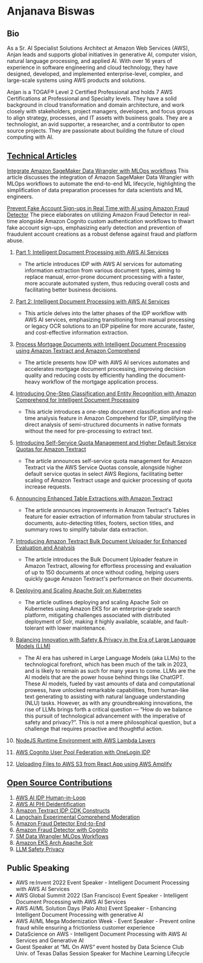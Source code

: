 # Anjanava Biswas
## Bio
As a Sr. AI Specialist Solutions Architect at Amazon Web Services (AWS), Anjan leads and supports global initiatives in generative AI, computer vision, natural language processing, and applied AI. With over 16 years of experience in software engineering and cloud technology, they have designed, developed, and implemented enterprise-level, complex, and large-scale systems using AWS products and solutions.

Anjan is a TOGAF® Level 2 Certified Professional and holds 7 AWS Certifications at Professional and Specialty levels. They have a solid background in cloud transformation and domain architecture, and work closely with stakeholders, project managers, developers, and focus groups to align strategy, processes, and IT assets with business goals. They are a technologist, an avid supporter, a researcher, and a contributor to open source projects. They are passionate about building the future of cloud computing with AI.

## [Technical Articles](#technical-articles)

[Integrate Amazon SageMaker Data Wrangler with MLOps workflows](https://aws.amazon.com/blogs/machine-learning/integrate-amazon-sagemaker-data-wrangler-with-mlops-workflows/)
This article discusses the integration of Amazon SageMaker Data Wrangler with MLOps workflows to automate the end-to-end ML lifecycle, highlighting the simplification of data preparation processes for data scientists and ML engineers.

[Prevent Fake Account Sign-ups in Real Time with AI using Amazon Fraud Detector](https://aws.amazon.com/blogs/machine-learning/prevent-fake-account-sign-ups-in-real-time-with-ai-using-amazon-fraud-detector/)
The piece elaborates on utilizing Amazon Fraud Detector in real-time alongside Amazon Cognito custom authentication workflows to thwart fake account sign-ups, emphasizing early detection and prevention of fraudulent account creations as a robust defense against fraud and platform abuse.

1. [Part 1: Intelligent Document Processing with AWS AI Services](https://aws.amazon.com/blogs/machine-learning/part-1-intelligent-document-processing-with-aws-ai-services/)
   - The article introduces IDP with AWS AI services for automating information extraction from various document types, aiming to replace manual, error-prone document processing with a faster, more accurate automated system, thus reducing overall costs and facilitating better business decisions.

2. [Part 2: Intelligent Document Processing with AWS AI Services](https://aws.amazon.com/blogs/machine-learning/part-2-intelligent-document-processing-with-aws-ai-services/)
   - This article delves into the latter phases of the IDP workflow with AWS AI services, emphasizing transitioning from manual processing or legacy OCR solutions to an IDP pipeline for more accurate, faster, and cost-effective information extraction.

3. [Process Mortgage Documents with Intelligent Document Processing using Amazon Textract and Amazon Comprehend](https://aws.amazon.com/blogs/machine-learning/process-mortgage-documents-with-intelligent-document-processing-using-amazon-textract-and-amazon-comprehend/)
   - The article presents how IDP with AWS AI services automates and accelerates mortgage document processing, improving decision quality and reducing costs by efficiently handling the document-heavy workflow of the mortgage application process.

4. [Introducing One-Step Classification and Entity Recognition with Amazon Comprehend for Intelligent Document Processing](https://aws.amazon.com/blogs/machine-learning/introducing-one-step-classification-and-entity-recognition-with-amazon-comprehend-for-intelligent-document-processing/)
   - This article introduces a one-step document classification and real-time analysis feature in Amazon Comprehend for IDP, simplifying the direct analysis of semi-structured documents in native formats without the need for pre-processing to extract text.

5. [Introducing Self-Service Quota Management and Higher Default Service Quotas for Amazon Textract](https://aws.amazon.com/blogs/machine-learning/introducing-self-service-quota-management-and-higher-default-service-quotas-for-amazon-textract/)
   - The article announces self-service quota management for Amazon Textract via the AWS Service Quotas console, alongside higher default service quotas in select AWS Regions, facilitating better scaling of Amazon Textract usage and quicker processing of quota increase requests.

6. [Announcing Enhanced Table Extractions with Amazon Textract](https://aws.amazon.com/blogs/machine-learning/announcing-enhanced-table-extractions-with-amazon-textract/)
   - The article announces improvements in Amazon Textract's Tables feature for easier extraction of information from tabular structures in documents, auto-detecting titles, footers, section titles, and summary rows to simplify tabular data extraction.

7. [Introducing Amazon Textract Bulk Document Uploader for Enhanced Evaluation and Analysis](https://aws.amazon.com/blogs/machine-learning/introducing-amazon-textract-bulk-document-uploader-for-enhanced-evaluation-and-analysis/)
   - The article introduces the Bulk Document Uploader feature in Amazon Textract, allowing for effortless processing and evaluation of up to 150 documents at once without coding, helping users quickly gauge Amazon Textract's performance on their documents.

8.  [Deploying and Scaling Apache Solr on Kubernetes](https://aws.amazon.com/blogs/opensource/deploying-and-scaling-apache-solr-on-kubernetes/)
    - The article outlines deploying and scaling Apache Solr on Kubernetes using Amazon EKS for an enterprise-grade search platform, mitigating challenges associated with distributed deployment of Solr, making it highly available, scalable, and fault-tolerant with lower maintenance.

9.  [Balancing Innovation with Safety & Privacy in the Era of Large Language Models (LLM)](https://towardsdatascience.com/balancing-innovation-with-safety-privacy-in-the-era-of-large-language-models-llm-a63570e4a24a)
    - The AI era has ushered in Large Language Models (aka LLMs) to the technological forefront, which has been much of the talk in 2023, and is likely to remain as such for many years to come. LLMs are the AI models that are the power house behind things like ChatGPT. These AI models, fueled by vast amounts of data and computational prowess, have unlocked remarkable capabilities, from human-like text generating to assisting with natural language understanding (NLU) tasks. However, as with any groundbreaking innovations, the rise of LLMs brings forth a critical question — “How do we balance this pursuit of technological advancement with the imperative of safety and privacy?”. This is not a mere philosophical question, but a challenge that requires proactive and thoughtful action.

10. [NodeJS Runtime Environment with AWS Lambda Layers](https://medium.com/@anjanava.biswas/nodejs-runtime-environment-with-aws-lambda-layers-f3914613e20e)
    
11. [AWS Cognito User Pool Federation with OneLogin IDP](https://medium.com/@anjanava.biswas/aws-cognito-user-pool-federation-with-onelogin-idp-4b1962127b0b)
    
12. [Uploading Files to AWS S3 from React App using AWS Amplify](https://medium.com/@anjanava.biswas/uploading-files-to-aws-s3-from-react-app-using-aws-amplify-b286dbad2dd7)

## [Open Source Contributions](#open-source-contributions)

1. [AWS AI IDP Human-in-Loop](https://github.com/aws-samples/aws-ai-idp-human-in-loop)
2. [AWS AI PHI Deidentification](https://github.com/aws-samples/aws-ai-phi-deidentification)
3. [Amazon Textract IDP CDK Constructs](https://github.com/aws-samples/amazon-textract-idp-cdk-constructs)
4. [Langchain Experimental Comprehend Moderation](https://api.python.langchain.com/en/latest/experimental_api_reference.html#module-langchain_experimental.comprehend_moderation)
5. [Amazon Fraud Detector End-to-End](https://github.com/aws-samples/amazon-fraud-detector-end-to-end)
6. [Amazon Fraud Detector with Cognito](https://github.com/aws-samples/amazon-fraud-detector-with-cognito)
7. [SM Data Wrangler MLOps Workflows](https://github.com/aws-samples/sm-data-wrangler-mlops-workflows)
8. [Amazon EKS Arch Apache Solr](https://github.com/aws-samples/amazon-eks-arch-apache-solr)
9. [LLM Safety Privacy](https://github.com/annjawn/llm-safety-privacy)

## Public Speaking

- AWS re:Invent 2022 Event Speaker - Intelligent Document Processing with AWS AI Services
- AWS Global Summit 2022 (San Francisco) Event Speaker - Intelligent Document Processing with AWS AI Services
- AWS AI/ML Solution Days (Palo Alto) Event Speaker - Enhancing Intelligent Document Processing with generative AI 
- AWS AI/ML Mega Modernization Week - Event Speaker - Prevent online fraud while ensuring a frictionless customer experience
- DataScience on AWS - Intelligent Document Processing with AWS AI Services and Generative AI
- Guest Speaker at “ML On AWS“ event hosted by Data Science Club Univ. of Texas Dallas Session Speaker for Machine Learning Lifecycle

